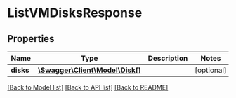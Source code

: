# ListVMDisksResponse

## Properties
Name | Type | Description | Notes
------------ | ------------- | ------------- | -------------
**disks** | [**\Swagger\Client\Model\Disk[]**](Disk.md) |  | [optional] 

[[Back to Model list]](../../README.md#documentation-for-models) [[Back to API list]](../../README.md#documentation-for-api-endpoints) [[Back to README]](../../README.md)

